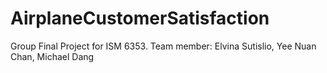 # AirplaneCustomerSatisfaction
Group Final Project for ISM 6353. Team member: Elvina Sutislio, Yee Nuan Chan, Michael Dang
